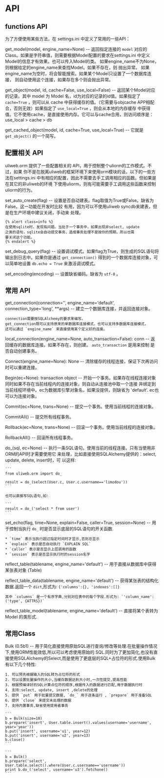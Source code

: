 # API

## functions API

为了方便使用某些方法，在 settings.ini 中定义了常用的一些API：

get_model(model, engine_name=None) --
    返回指定连接的 `model` 对应的Class。如果是字符串值，则需要根据Model配置的要求在settings.ini
    中定义Model的信息才有效果。也可以传入Model的类。
    如果engine_name不为None，则根据给定的engine_name来查找Model。如果不存在，则
    抛出异常。
    如果engine_name为空时，将会智能搜索。如果某个Model只设置了一个数据库连接，
    则自动使用这个连接，如果存在多个则会抛出异常。

get_object(model, id, cache=False, use_local=False) --
    返回某个Model对应的记录。其中 model 为 Model 名，id为对应的记录的id值。如果指定了 `cache=True` ，则可以从 cache
    中获得缓存的值。（它需要与objcache APP相配合，否则无效）如果指定了 `use_local=True` ，则会从本地的内存缓存
    中获得值。它不使用cache，是直接使用内存。它可以与cache合用，则访问顺序是： use_local > cache > db

get_cached_object(model, id, cache=True, use_local=True) --
    它就是 `get_object()` 的一个简写。

## 配置相关 API

uliweb.orm 提供了一些配置相关的 API，用于控制整个uliorm的工作模式。不过，如果
你不是在脱离uliweb的框架环境下来使用orm模块的话，以下的一些方法在settings.ini
中有相应的配置，因此不需要去手工调用相应的函数。但如果是在其它的非uliweb的环境
下使用uliorm，则有可能需要手工调用这些函数来控制uliorm的行为。


set_auto_create(flag) --
    设置是否自动建表。flag取值为True或False。缺省为False。这一功能在开发时比较
    有用，因为可以不使用uliweb syncdb来建表，但是在生产环境中建议关闭，手动来
    处理。

    {% alert class=info %}
    在使用sqlite时，发现有问题。当处于一个事务中，如果出现非select, update
    之类的语句，sqlite会自动提交事务，造成事务处理不是按你的预期，所以也需
    要关闭这个功能。
    {% endalert %}


set_debug_query(flag) --
    设置调试模式。如果flag为True，则生成的SQL语句将输出到日志中。如果你是通过
    `get_connection()` 得到的一个数据库连接对象，可以简单地设置 `db.echo = True`
    来激活调试模式。

set_encoding(encoding) --
    设置缺省编码。缺省为 `utf-8` 。

## 常用 API

get_connection(connection='', engine_name='default', connection_type='long', **args) --
    建立一个数据库连接，并返回连接对象。

    connection需要按SQLAlchemy的要求来编写。
    get_connection既可以支持原来的单数据库连接模式，也可以支持多数据库连接模式，
    还可以通过 `engine_name` 来直接使用某个定义好的连接。



local_connection(engine_name=None, auto_transaction=False): conn --
    返回缓存的数据库连接。如果不存在，则创建。 `auto_transaction` 是用来控制
    是否自动创建事务。

Connect(engine_name=None): None --
    清除缓存的线程连接，保证下次再访问时可以重建连接。

Begin(ec=None): transaction object --
    开始一个事务。如果存在线程连接对象同时如果不存在当前线程内的连接对象，则自动从连接池中取一个连接
    并绑定到当前线程环境中。ec为数据库引擎对象名，如果没提供，则缺省为 'default'.
    ec也可以为连接对象。

Commit(ec=None, trans=None) --
    提交一个事务。使用当前线程的连接对象。

CommitAll() --
    提交所有线程事务。

Rollback(ec=None, trans=None) --
    回滚一个事务。使用当前线程的连接对象。

RollbackAll() --
    回滚所有线程事务。

do_(sql, ec=None) --
    执行一条SQL语句。使用当前的线程连接。只有当使用非ORM的API时才需要使用它
    来处理，比如直接使用SQLAlchemy提供的：select, update, delete, insert时，可
    以这样:

    ```
    from uliweb.orm import do_

    result = do_(select(User.c, User.c.username=='limodou'))
    ```

    也可以直接写SQL语句,如:

    ```
    result = do_('select * from user')
    ```

set_echo(flag, time=None, explain=False, caller=True, session=None) --
    用于控制当执行 `do_` 时是否显示底层的SQL语句的开关函数.

    * `time` 表示当执行超过指定时间时才显示,否则总显示
    * `explain` 表示是否自动执行 `EXPLAIN SQL`
    * `caller` 表示是否显示上层调用的函数
    * `session` 表示是否显示执行时的session名字

reflect_table(tablename, engine_name='default') --
    用于直接从数据库中获得某张表对象 (Table)

reflect_table_data(tablename, engine_name='default') --
    获得某张表的结构化数据.返回一个 `dict`,形式为: `{'columns':{}, 'indexes':[]}`

    其中 `columns` 是一个有序字典,分别对应表中的每个字段.形式为: `'column_name':('type', {ATTRS})`

reflect_table_model(tablename, engine_name='default') --
    直接将某个表转为 Model 的类形式.

## 常用Class

Bulk (0.5b1) --
    用于简化直接使用原始SQL进行查询/修改等处理.在批量操作情况下,使用ORM性能效低,所以可以考虑使用原始的
    SQL.同时为了更加简化,也没有直接使用SQLAlchemy的Select,而是使用了更底层的SQL+占位符的形式.使用Bulk
    有以下几个特性:

    1. 可以预先根据输入的SQL转为占位符的形式
    2. 可以设置批量操作的大小,当缓存数据达到大小时,一次性提交,提高性能
    3. 根据预编译好的SQL计算点位符的顺序,根据传入的数据进行匹配,用于数据执行时
    4. 支持:select, update, insert ,delete的处理
    5. 提供 `put` 用于批量提交数据, `do_` 用于逐条运行 , `prepare` 用于准备SQL
    6. 提供 `close` 来提交未处理的数据
    7. 支持内置事务,缺省使用提用者事务

    ```
    b = Bulk(size=10)
    b.prepare('insert', User.table.insert().values(username='username', year='year'))
    b.put('insert', username='u1', year=12)
    b.put('insert', username='u2', year=13)
    b.close()
    ```

    ```
    b = Bulk()
    b.prepare('select', User.table.select().where(User.c.username=='username'))
    print b.do_('select', username='u3').fetchone()
    ```


